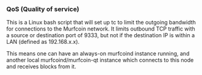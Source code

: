 ### QoS (Quality of service) ###

This is a Linux bash script that will set up tc to limit the outgoing bandwidth for connections to the Murfcoin network. It limits outbound TCP traffic with a source or destination port of 9333, but not if the destination IP is within a LAN (defined as 192.168.x.x).

This means one can have an always-on murfcoind instance running, and another local murfcoind/murfcoin-qt instance which connects to this node and receives blocks from it.
